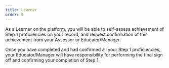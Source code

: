```yaml
---
title: Learner
order: 5
---
```

As a Learner on the platform, you will be able to self-assess achievement of Step 1 proficiencies on your record, and request confirmation of this achievement from your Assessor or Educator/Manager.

Once you have completed and had confirmed all your Step 1 proficiencies, your Educator/Manager will have responsibility for performing the final sign off and confirming your completion of Step 1.